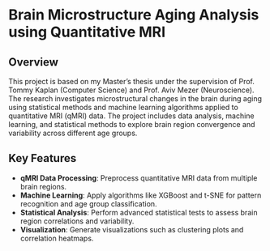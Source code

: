 # Brain Microstructure Aging Analysis using Quantitative MRI

## Overview
This project is based on my Master’s thesis under the supervision of Prof. Tommy Kaplan (Computer Science) and Prof. Aviv Mezer (Neuroscience). The research investigates microstructural changes in the brain during aging using statistical methods and machine learning algorithms applied to quantitative MRI (qMRI) data. The project includes data analysis, machine learning, and statistical methods to explore brain region convergence and variability across different age groups.

## Key Features
- **qMRI Data Processing**: Preprocess quantitative MRI data from multiple brain regions.
- **Machine Learning**: Apply algorithms like XGBoost and t-SNE for pattern recognition and age group classification.
- **Statistical Analysis**: Perform advanced statistical tests to assess brain region correlations and variability.
- **Visualization**: Generate visualizations such as clustering plots and correlation heatmaps.
